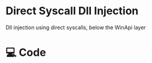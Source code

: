 # Direct Syscall Dll Injection
Dll injection using direct syscalls, below the WinApi layer

# 💻 Code

